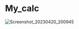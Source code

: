 # My_calc
![Screenshot_20230420_200945](https://user-images.githubusercontent.com/120078202/233403104-ad14e20d-75e0-4cbe-8fa3-22cd842f4850.png)
